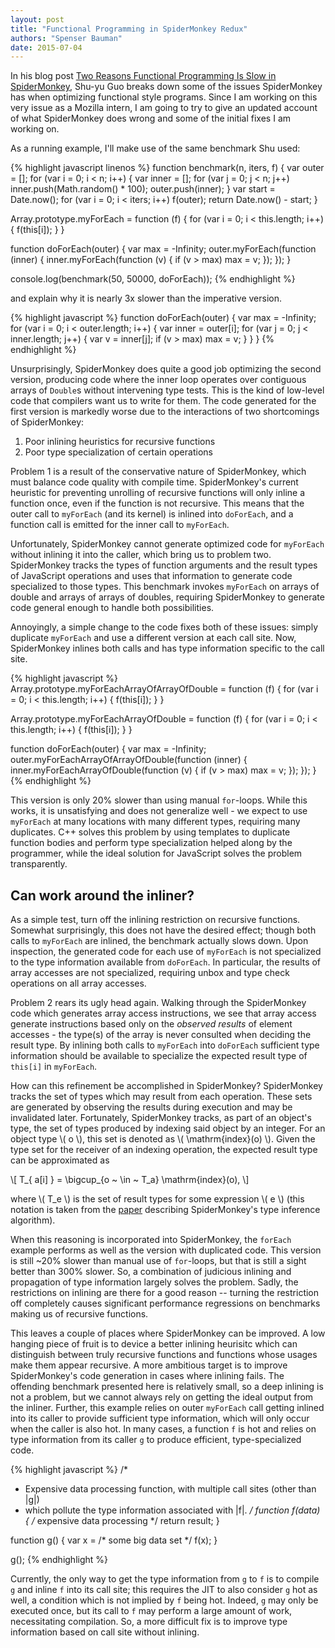 ```yaml
---
layout: post
title: "Functional Programming in SpiderMonkey Redux"
authors: "Spenser Bauman"
date: 2015-07-04
---
```


In his blog post [Two Reasons Functional Programming Is Slow in
SpiderMonkey](http://rfrn.org/~shu/2013/03/20/two-reasons-functional-style-is-slow-in-spidermonkey.html),
Shu-yu Guo breaks down some of the issues SpiderMonkey has when optimizing
functional style programs.
Since I am working on this very issue as a Mozilla intern, I am going to try to
give an updated account of what SpiderMonkey does wrong and some of the initial
fixes I am working on.

As a running example, I'll make use of the same benchmark Shu used:

{% highlight javascript linenos %}
function benchmark(n, iters, f) {
  var outer = [];
  for (var i = 0; i < n; i++) {
    var inner = [];
    for (var j = 0; j < n; j++)
      inner.push(Math.random() * 100);
    outer.push(inner);
  }
  var start = Date.now();
  for (var i = 0; i < iters; i++)
    f(outer);
  return Date.now() - start;
}

Array.prototype.myForEach = function (f) {
  for (var i = 0; i < this.length; i++) {
    f(this[i]);
  }
}

function doForEach(outer) {
  var max = -Infinity;
  outer.myForEach(function (inner) {
    inner.myForEach(function (v) {
      if (v > max)
        max = v;
    });
  });
}

console.log(benchmark(50, 50000, doForEach));
{% endhighlight %}

and explain why it is nearly 3x slower than the imperative version.

{% highlight javascript %}
function doForEach(outer) {
  var max = -Infinity;
  for (var i = 0; i < outer.length; i++) {
    var inner = outer[i];
    for (var j = 0; j < inner.length; j++) {
      var v = inner[j];
      if (v > max)
        max = v;
    }
  }
}
{% endhighlight %}

Unsurprisingly, SpiderMonkey does quite a good job optimizing the second
version, producing code where the inner loop operates over contiguous arrays of
`Double`s without intervening type tests.
This is the kind of low-level code that compilers want us to write for them.
The code generated for the first version is markedly worse due to the
interactions of two shortcomings of SpiderMonkey:

1. Poor inlining heuristics for recursive functions
2. Poor type specialization of certain operations

Problem 1 is a result of the conservative nature of SpiderMonkey, which must
balance code quality with compile time.
SpiderMonkey's current heuristic for preventing unrolling of recursive functions
will only inline a function once, even if the function is not recursive.
This means that the outer call to `myForEach` (and its kernel) is inlined into
`doForEach`, and a function call is emitted for the inner call to `myForEach`.

Unfortunately, SpiderMonkey cannot generate optimized code for `myForEach`
without inlining it into the caller, which bring us to problem two.
SpiderMonkey tracks the types of function arguments and the result types of
JavaScript operations and uses that information to generate code specialized to
those types.
This benchmark invokes `myForEach` on arrays of double and arrays of arrays of
doubles, requiring SpiderMonkey to generate code general enough to handle both
possibilities.

Annoyingly, a simple change to the code fixes both of these issues: simply
duplicate `myForEach` and use a different version at each call site.
Now, SpiderMonkey inlines both calls and has type information specific to the
call site.

{% highlight javascript %}
Array.prototype.myForEachArrayOfArrayOfDouble = function (f) {
  for (var i = 0; i < this.length; i++) {
    f(this[i]);
  }
}

Array.prototype.myForEachArrayOfDouble = function (f) {
  for (var i = 0; i < this.length; i++) {
    f(this[i]);
  }
}

function doForEach(outer) {
  var max = -Infinity;
  outer.myForEachArrayOfArrayOfDouble(function (inner) {
    inner.myForEachArrayOfDouble(function (v) {
      if (v > max)
        max = v;
    });
  });
}
{% endhighlight %}

This version is only 20% slower than using manual `for`-loops.
While this works, it is unsatisfying and does not generalize well - we expect to
use `myForEach` at many locations with many different types, requiring many
duplicates.
C++ solves this problem by using templates to duplicate function bodies and
perform type specialization helped along by the programmer, while the ideal
solution for JavaScript solves the problem transparently.

Can work around the inliner?
---

As a simple test, turn off the inlining restriction on recursive functions.
Somewhat surprisingly, this does not have the desired effect; though both calls
to `myForEach` are inlined, the benchmark actually slows down.
Upon inspection, the generated code for each use of `myForEach` is not
specialized to the type information available from `doForEach`.
In particular, the results of array accesses are not specialized, requiring
unbox and type check operations on all array accesses.

Problem 2 rears its ugly head again.
Walking through the SpiderMonkey code which generates array access instructions,
we see that array access generate instructions based only on the *observed
results* of element accesses - the type(s) of the array is never consulted when
deciding the result type.
By inlining both calls to `myForEach` into `doForEach` sufficient type
information should be available to specialize the expected result type of
`this[i]` in `myForEach`.

How can this refinement be accomplished in SpiderMonkey?
SpiderMonkey tracks the set of types which may result from each operation.
These sets are generated by observing the results during execution and may be
invalidated later.
Fortunately, SpiderMonkey tracks, as part of an object's type, the set of types
produced by indexing said object by an integer.
For an object type \\( o \\), this set is denoted as \\( \\mathrm{index}(o) \\).
Given the type set for the receiver of an indexing operation, the expected
result type can be approximated as

\\[ T\_{ a[i] } = \\bigcup_{o ~ \\in ~ T\_a} \\mathrm{index}(o), \\]

where \\( T_e \\) is the set of result types for some expression \\( e \\)
(this notation is taken from the [paper](http://rfrn.org/~shu/drafts/ti.pdf)
describing SpiderMonkey's type inference algorithm).

When this reasoning is incorporated into SpiderMonkey, the `forEach` example
performs as well as the version with duplicated code.
This version is still ~20% slower than manual use of `for`-loops, but that is
still a sight better than 300% slower.
So, a combination of judicious inlining and propagation of type information
largely solves the problem.
Sadly, the restrictions on inlining are there for a good reason -- turning the
restriction off completely causes significant performance regressions on
benchmarks making us of recursive functions.

This leaves a couple of places where SpiderMonkey can be improved.
A low hanging piece of fruit is to device a better inlining heurisitc which can
distinguish between truly recursive functions and functions whose usages make
them appear recursive.
A more ambitious target is to improve SpiderMonkey's code generation in cases where
inlining fails.
The offending benchmark presented here is relatively small, so a deep inlining
is not a problem, but we cannot always rely on getting the ideal output from the
inliner.
Further, this example relies on outer `myForEach` call getting inlined into its
caller to provide sufficient type information, which will only occur when the
caller is also hot.
In many cases, a function `f` is hot and relies on type information from
its caller `g` to produce efficient, type-specialized code.

{% highlight javascript %}
/*
 * Expensive data processing function, with multiple call sites (other than |g|)
 * which pollute the type information associated with |f|.
 */
function f(data) {
    /* expensive data processing */
    return result;
}

function g() {
    var x = /* some big data set */
    f(x);
}

g();
{% endhighlight %}

Currently, the only way to get the type information from `g` to `f` is to
compile `g` and inline `f` into its call site; this requires the JIT to also
consider `g` hot as well, a condition which is not implied by `f` being hot.
Indeed, `g` may only be executed once, but its call to `f` may perform a large
amount of work, necessitating compilation.
So, a more difficult fix is to improve type information based on call site
without inlining.

